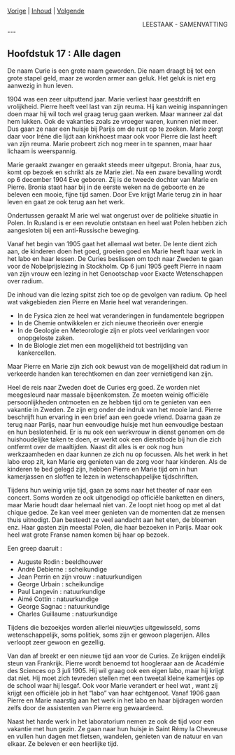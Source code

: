 [Vorige](hfst16_vijand_roem.md) | [Inhoud](inhoudsopgave.md) | [Volgende](hfst18_april_1906.md)

<div style="text-align: right">LEESTAAK - SAMENVATTING</div>
---

## Hoofdstuk 17 : Alle dagen 

De naam Curie is een grote naam geworden. Die naam draagt bij tot een grote stapel geld, maar ze worden armer aan geluk. Het geluk is niet erg aanwezig in hun leven.

1904 was een zeer uitputtend jaar. Marie verliest haar geestdrift en vrolijkheid. Pierre heeft veel last van zijn reuma. Hij kan weinig inspanningen doen maar hij wil toch wel graag  terug gaan werken. Maar wanneer zal dat hem lukken.  Ook de vakanties zoals ze vroeger waren, kunnen niet meer. Dus gaan ze naar een huisje bij Parijs om de rust op te zoeken.  Marie zorgt daar voor Iréne die lijdt aan kinkhoest maar ook voor Pierre die last heeft van zijn reuma.  Marie probeert zich nog meer in te spannen, maar haar lichaam is weerspannig. 

Marie geraakt zwanger en geraakt steeds meer uitgeput. Bronia, haar zus, komt op bezoek en schrikt als ze Marie ziet. Na een zware bevalling wordt op 6 december 1904 Eve geboren. Zij is de tweede dochter van Marie en Pierre. 
Bronia staat haar bij in de eerste weken na de geboorte en ze beleven een mooie, fijne tijd samen. Door Eve krijgt Marie terug zin in haar leven en gaat ze ook terug aan het werk.

Ondertussen geraakt M	arie wel wat ongerust over de politieke situatie in Polen.  In Rusland is er een revolutie ontstaan en heel wat Polen hebben zich aangesloten bij een anti-Russische beweging.

Vanaf het begin van 1905 gaat het allemaal wat beter. De lente dient zich aan, de kinderen doen het goed, groeien goed en Marie heeft haar werk in het labo en haar lessen. De Curies beslissen om toch naar Zweden te gaan voor de Nobelprijslezing in Stockholm.  Op 6 juni 1905 geeft Pierre in naam van zijn vrouw een lezing in het Genootschap voor Exacte Wetenschappen over radium.

De inhoud van die lezing spitst zich toe op de gevolgen van radium. Op heel wat vakgebieden zien Pierre en Marie heel wat veranderingen. 

- In de Fysica zien ze heel wat veranderingen in fundamentele begrippen
- In de Chemie ontwikkelen er zich nieuwe theorieën over energie
- In de Geologie en Meteorologie zijn er plots veel verklaringen voor onopgeloste zaken.
- In de Biologie ziet men een mogelijkheid tot bestrijding van kankercellen.

Maar Pierre en Marie zijn zich ook bewust van de mogelijkheid dat radium in verkeerde handen kan terechtkomen en dan zeer vernietigend kan zijn.

Heel de reis naar Zweden doet de Curies erg goed. Ze worden niet meegesleurd naar massale bijeenkomsten. Ze moeten weinig officiële persoonlijkheden ontmoeten en ze hebben tijd om te genieten van een vakantie in Zweden. Ze zijn erg onder de indruk van het mooie land. Pierre beschrijft hun ervaring in een brief aan een goede vriend. Daarna gaan ze terug naar Parijs, naar hun eenvoudige huisje met hun eenvoudige bestaan en hun beslotenheid. Er is nu ook een werkvrouw in dienst genomen om de huishoudelijke taken te doen, er werkt ook een dienstbode bij hun die zich ontfermt over de maaltijden. Naast dit alles is er ook nog hun werkzaamheden en daar kunnen ze zich nu op focussen. Als het werk in het  labo erop zit, kan Marie erg genieten van de zorg voor haar kinderen. Als de kinderen te bed gelegd zijn, hebben Pierre en Marie tijd om in hun kamerjassen en sloffen te lezen in wetenschappelijke tijdschriften.

Tijdens hun weinig vrije tijd, gaan ze soms naar het theater of naar een concert. Soms worden ze ook uitgenodigd op officiële banketten en diners, maar Marie houdt daar helemaal niet van. Ze loopt niet hoog op met al dat chique gedoe.
Ze kan veel meer genieten van de momenten dat ze mensen thuis uitnodigt. Dan besteedt ze veel aandacht aan het eten, de bloemen enz. Haar gasten zijn meestal Polen, die haar bezoeken in Parijs. Maar ook heel wat grote Franse namen komen bij haar op bezoek. 

Een greep daaruit : 
- Auguste Rodin : beeldhouwer
- André Debierne : scheikundige
- Jean Perrin en zijn vrouw : natuurkundigen
- George Urbain : scheikundige
- Paul Langevin : natuurkundige
- Aimé Cottin : natuurkundige
- George Sagnac : natuurkundige
- Charles Guillaume : natuurkundige

Tijdens die bezoekjes worden allerlei nieuwtjes uitgewisseld, soms wetenschappelijk, soms politiek, soms zijn er gewoon plagerijen. Alles verloopt zeer gewoon en gezellig.

Van dan af breekt er een nieuwe tijd aan voor de Curies. Ze krijgen eindelijk steun van Frankrijk. Pierre wordt benoemd tot hoogleraar aan de Académie des Sciences op 3 juli 1905. Hij wil graag ook een eigen labo, maar hij krijgt dat niet. Hij moet zich tevreden stellen met een tweetal kleine kamertjes op de school waar hij lesgaf. Ook voor Marie verandert er heel wat , want zij krijgt een officiële job in het “labo” van haar echtgenoot.  Vanaf 1906 gaan Pierre en Marie naarstig aan het werk in het labo en haar bijdragen worden zelfs door de assistenten van Pierre erg gewaardeerd.

Naast het harde werk in het laboratorium nemen ze ook de tijd voor een vakantie met hun gezin. Ze gaan naar hun huisje in Saint Rémy la Chevreuse en vullen hun dagen met fietsen, wandelen, genieten van de natuur en van elkaar. Ze beleven er een heerlijke tijd.
